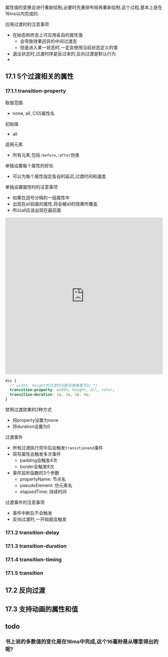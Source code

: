 属性值的变换会进行重新绘制,必要时先重排布局再重新绘制.这个过程,基本上是在16ms以内完成的.

应用过渡时的注意事项
- 在始态和终态上可应用各自的属性值
  - 会导致效果迥异的中间过渡态
  - 但是进入某一状态时,一定会使用当前状态定义的值
- 退出状态时,过渡时序是反过来的,反向过渡是默认行为
- 
## 17.1 5个过渡相关的属性

### 17.1.1 transition-property
取值范围
- none, all, CSS属性名

初始值
- all

适用元素
- 所有元素,包括`:before`,`:after`伪类

单独设置每个属性的好处
- 可以为每个属性指定各自的延迟,过渡时间和速度

单独设置属性时的注意事项
- 如果在逗号分隔的一组属性中
- 出现在all前面的属性,将会被all的效果所覆盖
- 所以all应该出现在最前面

<iframe
     src="https://codesandbox.io/embed/epic-ride-8sg1j?fontsize=14&hidenavigation=1&theme=dark"
     style="width:100%; height:500px; border:0; border-radius: 4px; overflow:hidden;"
     title="epic-ride-8sg1j"
     allow="geolocation; microphone; camera; midi; vr; accelerometer; gyroscope; payment; ambient-light-sensor; encrypted-media; usb"
     sandbox="allow-modals allow-forms allow-popups allow-scripts allow-same-origin"
   ></iframe>

```css
div {
  /* width, height的过渡时间都会被重置为3s */
  transition-property: width, height, all, color;
  transition-duration: 1s, 2s, 3s, 4s;
}
```

禁用过渡效果的2种方式
- 将property设置为none
- 将duration设置为0

过渡事件
- 所有过渡执行完毕后会触发`transitionend`事件
- 简写属性会触发多次事件
  - padding会触发4次
  - border会触发8次
- 事件监听函数的3个参数
  - propertyName: 节点名
  - pseudoElement: 仿元素名
  - elapsedTime: 持续时间
  
过渡事件的注意事项
- 事件中断后不会触发
- 反向过渡时,一开始就会触发

### 17.1.2 transition-delay

### 17.1.3 transition-duration

### 17.1.4 transition-timing

### 17.1.5 transition

## 17.2 反向过渡

## 17.3 支持动画的属性和值

## todo
### 书上说的多数值的变化是在16ms中完成,这个16毫秒是从哪里得出的呢?
